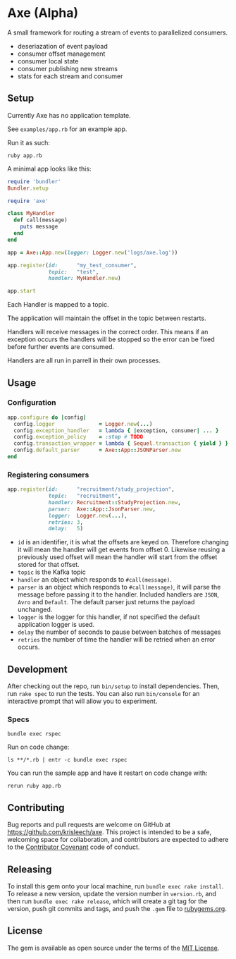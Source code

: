 # Axe (Alpha)

A small framework for routing a stream of events to parallelized consumers.

* deseriazation of event payload
* consumer offset management
* consumer local state
* consumer publishing new streams
* stats for each stream and consumer

## Setup

Currently Axe has no application template.

See `examples/app.rb` for an example app.

Run it as such:

```
ruby app.rb
```

A minimal app looks like this:

```ruby
require 'bundler'
Bundler.setup

require 'axe'

class MyHandler
  def call(message)
    puts message
  end
end

app = Axe::App.new(logger: Logger.new('logs/axe.log'))

app.register(id:      "my_test_consumer",
             topic:   "test",
             handler: MyHandler.new)

app.start
```

Each Handler is mapped to a topic.

The application will maintain the offset in the topic between restarts.

Handlers will receive messages in the correct order. This means if an exception
occurs the handlers will be stopped so the error can be fixed before further
events are consumed.

Handlers are all run in parrell in their own processes.

## Usage

### Configuration

```ruby
app.configure do |config|
  config.logger              = Logger.new(...)
  config.exception_handler   = lambda { |exception, consumer| ... }
  config.exception_policy    = :stop # TODO
  config.transaction_wrapper = lambda { Sequel.transaction { yield } } # TODO
  config.default_parser      = Axe::App::JSONParser.new
end
```

### Registering consumers

```ruby
app.register(id:      "recruitment/study_projection",
             topic:   "recruitment",
             handler: Recruitment::StudyProjection.new,
             parser:  Axe::App::JsonParser.new,
             logger:  Logger.new(...),
             retries: 3,
             delay:   5)
```

* `id` is an identifier, it is what the offsets are keyed on. Therefore
  changing it will mean the handler will get events from offset 0. Likewise
  reusing a previously used offset will mean the handler will start from the
  offset stored for that offset.
* `topic` is the Kafka topic
* `handler` an object which responds to `#call(message)`.
* `parser` is an object which responds to `#call(message)`, it will parse the
  message before passing it to the handler. Included handlers are `JSON`,
  `Avro` and `Default`. The default parser just returns the payload unchanged.
* `logger` is the logger for this handler, if not specified the default
  application logger is used.
* `delay` the number of seconds to pause between batches of messages
* `retries` the number of time the handler will be retried when an error
  occurs.

## Development

After checking out the repo, run `bin/setup` to install dependencies. Then, run `rake spec` to run the tests. You can also run `bin/console` for an interactive prompt that will allow you to experiment.

### Specs

```
bundle exec rspec
```

Run on code change:

```
ls **/*.rb | entr -c bundle exec rspec
```

You can run the sample app and have it restart on code change with:

```
rerun ruby app.rb
```

## Contributing

Bug reports and pull requests are welcome on GitHub at https://github.com/krisleech/axe. This project is intended to be a safe, welcoming space for collaboration, and contributors are expected to adhere to the [Contributor Covenant](contributor-covenant.org) code of conduct.

## Releasing

To install this gem onto your local machine, run `bundle exec rake install`. To release a new version, update the version number in `version.rb`, and then run `bundle exec rake release`, which will create a git tag for the version, push git commits and tags, and push the `.gem` file to [rubygems.org](https://rubygems.org).

## License

The gem is available as open source under the terms of the [MIT License](http://opensource.org/licenses/MIT).

